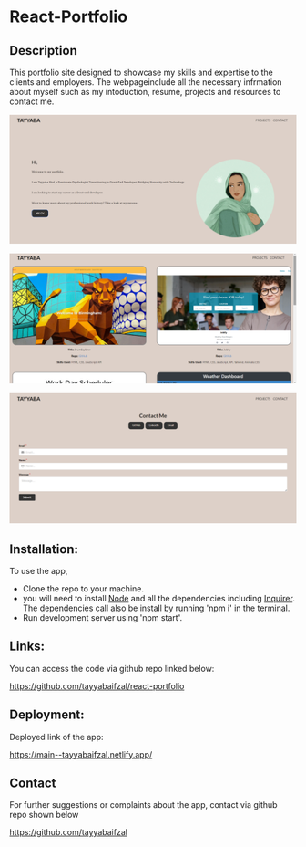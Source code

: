 # React-Portfolio


## Description

This portfolio site designed to showcase my skills and expertise to the clients and employers. The webpageinclude all the necessary infrmation about myself such as my intoduction, resume, projects and resources to contact me. 

![](/src/assets/abt.png)

![](/src/assets/cc.png)

![](/src/assets/prg.png)

## Installation:
To use the app, 

- Clone the repo to your machine. 
- you will need to install [Node](https://www.npmjs.com/package/inquirer) and all the dependencies including [Inquirer](https://www.npmjs.com/package/inquirer). The dependencies call also be install by running 'npm i' in the terminal. 
- Run development server using 'npm start'.


## Links:
You can access the code via github repo linked below:

https://github.com/tayyabaifzal/react-portfolio

## Deployment: 

Deployed link of the app:

https://main--tayyabaifzal.netlify.app/

## Contact
For further suggestions or complaints about the app, contact via github repo shown below

https://github.com/tayyabaifzal
